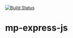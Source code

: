 [![Build Status](https://travis-ci.org/wolox-training/mp-express-js.svg?branch=master)](https://travis-ci.org/wolox-training/mp-express-js)

# mp-express-js